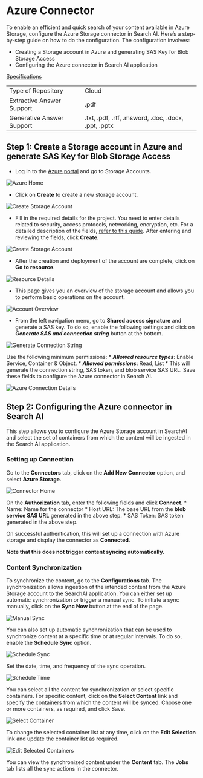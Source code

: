 # Azure Connector

To enable an efficient and quick search of your content available in Azure Storage, configure the Azure Storage connector in Search AI. Here’s a step-by-step guide on how to do the configuration. The configuration involves:

* Creating a Storage account in Azure and generating SAS Key for Blob Storage Access
* Configuring the Azure connector in Search AI application

<span style="text-decoration:underline;">Specifications</span>

<table>
  <tr>
   <td>Type of Repository 
   </td>
   <td>Cloud
   </td>
  </tr>
  <tr>
   <td>Extractive Answer Support
   </td>
   <td>.pdf
   </td>
  </tr>
  <tr>
   <td>Generative Answer Support
   </td>
   <td>.txt, .pdf, .rtf, .msword, .doc, .docx, .ppt, .pptx
   </td>
  </tr>
</table>

## Step 1: Create a Storage account in Azure and generate SAS Key for Blob Storage Access

* Log in to the [Azure portal](https://portal.azure.com/#home) and go to Storage Accounts.

![Azure Home ](../images/azure/azure-portal.png "Azure Home")

* Click on **Create** to create a new storage account.

![Create Storage Account ](../images/azure/create-account.png "Storage Account")

* Fill in the required details for the project. You need to enter details related to security, access protocols, networking, encryption, etc. For a detailed description of the fields, [refer to this guide](https://learn.microsoft.com/en-us/azure/storage/common/storage-account-create?toc=%2Fazure%2Fstorage%2Fblobs%2Ftoc.json&tabs=azure-portal). After entering and reviewing the fields, click **Create**.

![Create Storage Account ](../images/azure/account-details.png "Storage Account")

* After the creation and deployment of the account are complete, click on **Go to resource**.

![Resource Details ](../images/azure/resource-details.png "Resource Details")

* This page gives you an overview of the storage account and allows you to perform basic operations on the account.

![Account Overview ](../images/azure/account-overview.png "Account Overview")


* From the left navigation menu, go to **Shared access signature** and generate a SAS key. To do so, enable the following settings and click on **_Generate SAS and connection string_** button at the bottom.  

![Generate Connection String ](../images/azure/generate-sas.png "Connection String")

Use the following minimum permissions:
    * **_Allowed resource types_**: Enable Service, Container & Object.
    * **_Allowed permissions_**: Read, List
    * This will generate the connection string, SAS token, and blob service SAS URL. Save these fields to configure the Azure connector in Search AI. 

![Azure Connection Details](../images/azure/azure-credentials.png "Azure Connection Details")

## Step 2: Configuring the Azure connector in Search AI

This step allows you to configure the Azure Storage account in SearchAI and select the set of containers from which the content will be ingested in the Search AI application. 


### Setting up Connection

Go to the **Connectors** tab, click on the **Add New Connector** option, and select **Azure Storage**.

![Connector Home](../images/azure/connector-home.png "Connector Home")

On the **Authorization** tab, enter the following fields and click **Connect**.
    * Name: Name for the connector
    * Host URL: The base URL from the **blob service SAS URL** generated in the above step.
    * SAS Token: SAS token generated in the above step. 

On successful authentication, this will set up a connection with Azure storage and display the connector as **Connected**.

**Note that this does not trigger content syncing automatically.**


### Content Synchronization 

To synchronize the content, go to the **Configurations** tab. The synchronization allows ingestion of the intended content from the Azure Storage account to the SearchAI application. You can either set up automatic synchronization or trigger a manual sync.  To initiate a sync manually, click on the **Sync Now** button at the end of the page.

![Manual Sync](../images/azure/manual-sync.png "Manual Sync")

You can also set up automatic synchronization that can be used to synchronize content at a specific time or at regular intervals. To do so, enable the **Schedule Sync** option. 

![Schedule Sync](../images/azure/schedule-sync.png "Schedule Sync")

Set the date, time, and frequency of the sync operation. 

![Schedule Time](../images/azure/schedule-time.png "Schedule Time")

You can select all the content for synchronization or select specific containers. For specific content, click on the **Select Content** link and specify the containers from which the content will be synced. Choose one or more containers, as required, and click Save.

![Select Container](../images/azure/select-container.png "Select Container")

To change the selected container list at any time, click on the **Edit Selection** link and update the container list as required. 

![Edit Selected Containers](../images/azure/edit-container.png "Edit selected containers")

You can view the synchronized content under the **Content** tab. The **Jobs** tab lists all the sync actions in the connector.  
